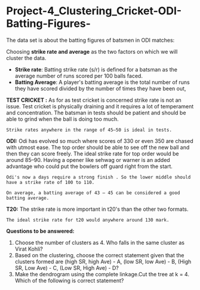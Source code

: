 # Project-4_Clustering_Cricket-ODI-Batting-Figures-
The data set is about the batting figures of batsmen in ODI matches:  

Choosing **strike rate and average** as the two factors on which we will cluster the data.  

+ **Strike rate**: Batting strike rate (s/r) is defined for a batsman as the average number of runs scored per 100 balls faced.  
+ **Batting Average**: A player's batting average is the total number of runs they have scored divided by the number of times they have been out,  

**TEST CRICKET :**  As for as test cricket is concerned strike rate is not an issue. Test cricket is physically draining and it requires a lot of temperament and concentration. The batsman in tests should be patient and should be able to grind when the ball is doing too much.       
    
    Strike rates anywhere in the range of 45–50 is ideal in tests.  

**ODI:**  Odi has evolved so much where scores of 330 or even 350 are chased with utmost ease. The top order should be able to see off the new ball and then they can score freely. The ideal strike rate for top order would be around 85–90. Having a opener like sehwag or warner is an added advantage who could put the bowlers off guard right from the start.     

    Odi's now a days require a strong finish . So the lower middle should have a strike rate of 100 to 110.
    
    On average, a batting average of 43 – 45 can be considered a good batting average.   

**T20:**  The strike rate is more important in t20's than the other two formats.       
    
    The ideal strike rate for t20 would anywhere around 130 mark.  
    
**Questions to be answered:**   

1. Choose the number of clusters as 4. Who falls in the same cluster as Virat Kohli?  
2. Based on the clustering, choose the correct statement given that the clusters formed are (high SR, high Ave) - A, (low SR, low Ave) - B, (High SR, Low Ave) - C, (Low SR, High Ave) - D?  
3. Make the dendrogram using the complete linkage.Cut the tree at k = 4. Which of the following is correct statement?
